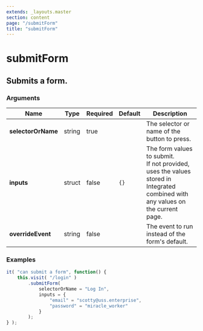 ```yaml
---
extends: _layouts.master
section: content
page: "/submitForm"
title: "submitForm"
---
```

        
<h1 class="title is-1">submitForm</h1>
<h2 class="subtitle is-4">
    Submits a form.
</h2>

<h3 class="subtitle is-5">Arguments</h3>
<table class="table">
    <thead>
        <tr>
            <th>Name</th>
            <th>Type</th>
            <th>Required</th>
            <th>Default</th>
            <th>Description</th>
        </tr>
    </thead>
    <tbody>
        <tr>
            <td class="title is-5"><strong>selectorOrName</strong></td>
            <td class="title is-5">string</td>
            <td class="title is-5">true</td>
            <td class="title is-5"></td>
            <td class="title is-5">The selector or name of the button to press.</td>
        </tr>
        <tr>
            <td class="title is-5"><strong>inputs</strong></td>
            <td class="title is-5">struct</td>
            <td class="title is-5">false</td>
            <td class="title is-5"><code>{}</code></td>
            <td class="title is-5">The form values to submit.<br />If not provided, uses the values stored in Integrated combined with any values on the current page.</td>
        </tr>
        <tr>
            <td class="title is-5"><strong>overrideEvent</strong></td>
            <td class="title is-5">string</td>
            <td class="title is-5">false</td>
            <td class="title is-5"></td>
            <td class="title is-5">The event to run instead of the form's default.</td>
        </tr>
    </tbody>
</table>

<h3 class="subtitle is-5">Examples</h3>

```js
it( "can submit a form", function() {
    this.visit( "/login" )
        .submitForm(
            selectorOrName = "Log In",
            inputs = {
                "email" = "scotty@uss.enterprise",
                "password" = "miracle_worker"
            }
        );
} );
```